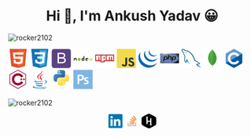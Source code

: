 <h1 align="center">Hi 👋, I'm Ankush Yadav 😀</h1>
<p align="left"> <img src="https://komarev.com/ghpvc/?username=rocker2102" alt="rocker2102" /> </p>

<p align="left"><img src="https://raw.githubusercontent.com/Rocker2102/Rocker2102/master/icons/html5/html5-original.svg" alt="html5" width="40" height="40"/> <img src="https://raw.githubusercontent.com/Rocker2102/Rocker2102/master/icons/css3/css3-original.svg" alt="css3" width="40" height="40"/> 
<img src="https://raw.githubusercontent.com/Rocker2102/Rocker2102/master/icons/bootstrap/bootstrap-plain.svg" alt="bootstrap" width="40" height="40"/>
<img src="https://raw.githubusercontent.com/Rocker2102/Rocker2102/master/icons/nodejs/nodejs-original-wordmark.svg" alt="nodejs" width="40" height="40"/> <img src="https://raw.githubusercontent.com/Rocker2102/Rocker2102/master/icons/npm/npm-original-wordmark.svg" alt="npm" width="40" height="40"/> 
<img src="https://raw.githubusercontent.com/Rocker2102/Rocker2102/master/icons/javascript/javascript-original.svg" alt="javascript" width="40" height="40"/> <img src="https://raw.githubusercontent.com/Rocker2102/Rocker2102/master/icons/jquery/jquery-original.svg" alt="jquery" width="40" height="40"/>
<img src="https://raw.githubusercontent.com/Rocker2102/Rocker2102/master/icons/php/php-original.svg" alt="php" width="40" height="40"/> <img src="https://raw.githubusercontent.com/Rocker2102/Rocker2102/master/icons/mysql/mysql-original.svg" alt="mysql" width="40" height="40"/> 
<img src="https://raw.githubusercontent.com/Rocker2102/Rocker2102/master/icons/mongodb/mongodb-original.svg" alt="mongodb" width="40" height="40"/>
<img src="https://raw.githubusercontent.com/Rocker2102/Rocker2102/master/icons/c/c-original.svg" alt="c" width="40" height="40"/> <img src="https://raw.githubusercontent.com/Rocker2102/Rocker2102/master/icons/cplusplus/cplusplus-line.svg" alt="c++" width="40" height="40"/> 
<img src="https://raw.githubusercontent.com/Rocker2102/Rocker2102/master/icons/java/java-original.svg" alt="java" width="40" height="40"/> <img src="https://raw.githubusercontent.com/Rocker2102/Rocker2102/master/icons/python/python-original.svg" alt="python" width="40" height="40"/> 
<img src="https://raw.githubusercontent.com/Rocker2102/Rocker2102/master/icons/photoshop/photoshop-plain.svg" alt="photoshop" width="40" height="40"/>
</p>

<p><img align="center" src="https://github-readme-stats.vercel.app/api/top-langs/?username=rocker2102&layout=compact&hide=html" alt="rocker2102" /></p>

<p align="center">
<a href="https://www.linkedin.com/in/rocker2102/" target="blank"><img align="center" src="https://raw.githubusercontent.com/Rocker2102/Rocker2102/master/icons/linkedin/linkedin-original.svg" alt="rocker2102" height="30" width="30" /></a>
<a href="https://stackoverflow.com/users/11625355/rocker2102" target="blank"><img align="center" src="https://raw.githubusercontent.com/Rocker2102/Rocker2102/master/icons/stackoverflow/stackoverflow-original.svg" alt="rocker2102" height="30" width="30" /></a>
<a href="https://www.hackerrank.com/Rocker2102" target="blank"><img align="center" src="https://raw.githubusercontent.com/Rocker2102/Rocker2102/master/icons/hackerrank/hackerrank-original.svg" alt="rocker2102" height="30" width="30" /></a>
</p>
